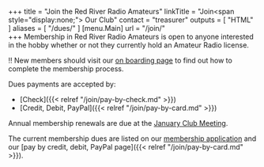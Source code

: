 +++
title = "Join the Red River Radio Amateurs"
linkTitle = "Join<span style=\"display:none;\"> Our Club</span>"
contact = "treasurer"
outputs = [ "HTML" ]
aliases = [ "/dues/" ]
[menu.Main]
url = "/join/"  
+++
Membership in Red River Radio Amateurs is open to anyone interested in
the hobby whether or not they currently hold an Amateur Radio license.

:bangbang: New members should visit our [on boarding page](/about/onboarding)
to find out how to complete the membership process.

Dues payments are accepted by:

* [Check]({{< relref "/join/pay-by-check.md" >}})
* [Credit, Debit, PayPal]({{< relref "/join/pay-by-card.md" >}})

Annual membership renewals are due at the
[January Club Meeting](/dates/club-meetings/).

The current membership dues are listed on our
[membership application](/s/3iOnHKqxHlaDxxv) and our
[pay by credit, debit, PayPal page]({{< relref "/join/pay-by-card.md" >}}).
